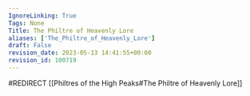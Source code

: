 ```yaml
---
IgnoreLinking: True
Tags: None
Title: The Philtre of Heavenly Lore
aliases: ['The_Philtre_of_Heavenly_Lore']
draft: False
revision_date: 2023-05-13 14:41:55+00:00
revision_id: 100719
---
```


#REDIRECT [[Philtres of the High Peaks#The Philtre of Heavenly Lore]]